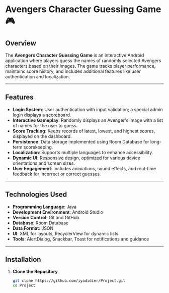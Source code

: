 # Avengers Character Guessing Game 🎮

## Overview  
The **Avengers Character Guessing Game** is an interactive Android application where players guess the names of randomly selected Avengers characters based on their images. The game tracks player performance, maintains score history, and includes additional features like user authentication and localization.  

---

## Features  
- **Login System**: User authentication with input validation; a special admin login displays a scoreboard.  
- **Interactive Gameplay**: Randomly displays an Avenger's image with a list of names for the user to guess.  
- **Score Tracking**: Keeps records of latest, lowest, and highest scores, displayed on the dashboard.  
- **Persistence**: Data storage implemented using Room Database for long-term scorekeeping.  
- **Localization**: Supports multiple languages to enhance accessibility.  
- **Dynamic UI**: Responsive design, optimized for various device orientations and screen sizes.  
- **User Engagement**: Includes animations, sound effects, and real-time feedback for incorrect or correct guesses.  

---

## Technologies Used  
- **Programming Language**: Java  
- **Development Environment**: Android Studio  
- **Version Control**: Git and GitHub  
- **Database**: Room Database  
- **Data Format**: JSON  
- **UI**: XML for layouts, RecyclerView for dynamic lists  
- **Tools**: AlertDialog, Snackbar, Toast for notifications and guidance  

---

## Installation  

1. **Clone the Repository**  
   ```bash
   git clone https://github.com/iyadidier/Project.git
   cd Project

